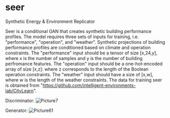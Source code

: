 # seer
Synthetic Energy & Environment Replicator

Seer is a conditional GAN that creates synthetic building performance profiles. The model requires three sets of inputs for training, i.e. "performance", "operation", and "weather". Synthetic projections of building performance profiles are conditioned based on climate and operation constraints. The "performance" input should be a tensor of size [x,24,y], where x is the number of samples and y is the number of building perfromance features. The "operation" input should be a one-hot-encoded array of size [x,z]: where z corresponds to the length of the Boolean operation constraints. The "weather" input should have a size of [x,w], where w is the length of the weather constraints.
The data for training seer is obtained from "https://github.com/intelligent-environments-lab/CityLearn".

Discriminator:
![Picture7](https://user-images.githubusercontent.com/27851066/110112203-b8520b00-7db1-11eb-8203-35613200e0fe.png)


Generator:
![Picture61](https://user-images.githubusercontent.com/27851066/110112225-c011af80-7db1-11eb-9430-1d790408ef45.png)

